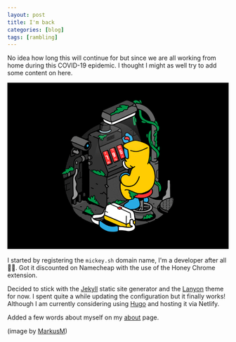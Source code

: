 ```yaml
---
layout: post
title: I'm back
categories: [blog]
tags: [rambling]
---
```


No idea how long this will continue for but since we are all working 
from home during this COVID-19 epidemic. I thought I might as well try to add some content on here.

![Covid](/images/covid.gif)

I started by registering the `mickey.sh` domain name, I'm a developer after all 👨‍💻.
Got it discounted on Namecheap with the use of the Honey Chrome extension.

Decided to stick with the [Jekyll](https://jekyllrb.com/) static site generator and the [Lanyon](https://github.com/poole/lanyon) theme for now. I spent quite a while updating the configuration but it finally works! Although I am currently considering using [Hugo](https://gohugo.io/) and hosting it via Netlify.

Added a few words about myself on my [about](/about) page.

(image by [MarkusM](https://dribbble.com/MarkusM))